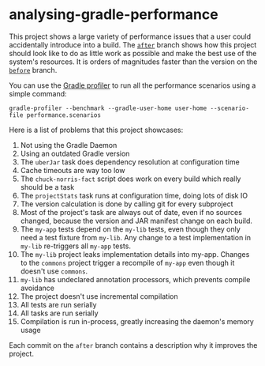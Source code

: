 # analysing-gradle-performance

This project shows a large variety of performance issues that a user could accidentally introduce into a build. The [`after`](https://github.com/oehme/analysing-gradle-performance/tree/after) branch shows how this project should look like to do as little work as possible and make the best use of the system's resources. It is orders of magnitudes faster than the version on the [`before`](https://github.com/oehme/analysing-gradle-performance/tree/before) branch.

You can use the [Gradle profiler](https://github.com/gradle/gradle-profiler) to run all the performance scenarios using a simple command:

`gradle-profiler --benchmark --gradle-user-home user-home --scenario-file performance.scenarios`

Here is a list of problems that this project showcases:

1. Not using the Gradle Daemon
2. Using an outdated Gradle version
3. The `uberJar` task does dependency resolution at configuration time
4. Cache timeouts are way too low
5. The `chuck-norris-fact` script does work on every build which really should be a task
6. The `projectStats` task runs at configuration time, doing lots of disk IO
7. The version calculation is done by calling git for every subproject
8. Most of the project's task are always out of date, even if no sources changed, because the version and JAR manifest change on each build.
9. The `my-app` tests depend on the `my-lib` tests, even though they only need a test fixture from `my-lib`. Any change to a test implementation in `my-lib` re-triggers all `my-app` tests.
10. The `my-lib` project leaks implementation details into my-app. Changes to the `commons` project trigger a recompile of `my-app` even though it doesn't use `commons`.
11. `my-lib` has undeclared annotation processors, which prevents compile avoidance
12. The project doesn't use incremental compilation
13. All tests are run serially
14. All tasks are run serially
15. Compilation is run in-process, greatly increasing the daemon's memory usage

Each commit on the `after` branch contains a description why it improves the project.
